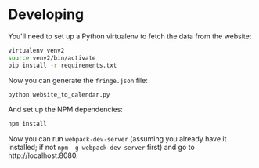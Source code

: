 # Developing
You'll need to set up a Python virtualenv to fetch the data from the website:
```bash
virtualenv venv2
source venv2/bin/activate
pip install -r requirements.txt
```

Now you can generate the `fringe.json` file:
```bash
python website_to_calendar.py
```

And set up the NPM dependencies:
```bash
npm install
```

Now you can run `webpack-dev-server` (assuming you already have it installed; if not `npm -g webpack-dev-server` first) and go to http://localhost:8080.
